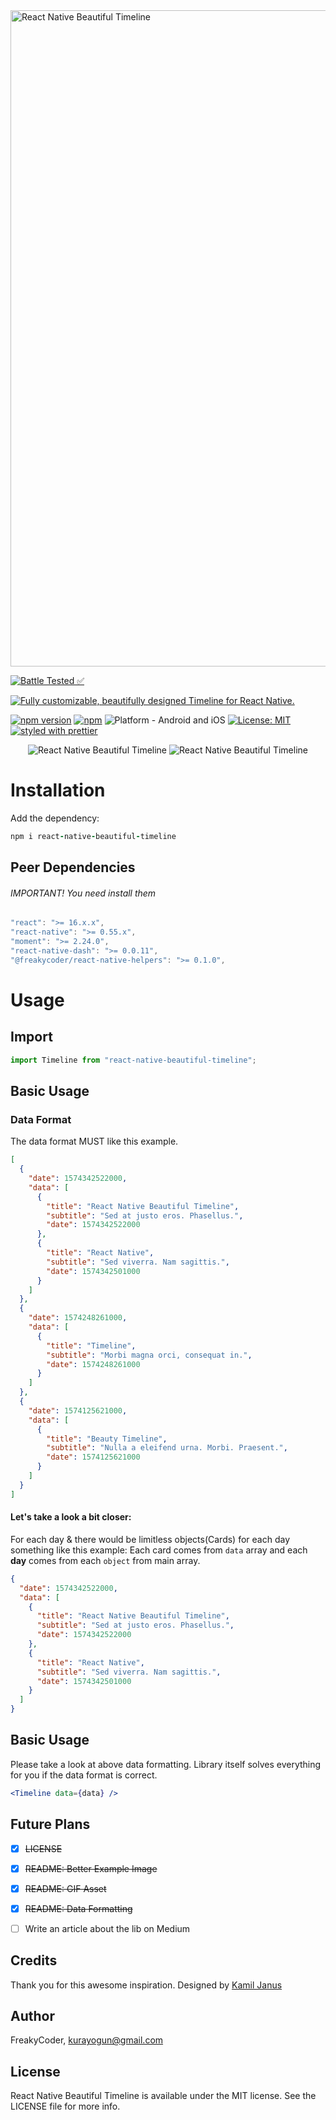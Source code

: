 <img alt="React Native Beautiful Timeline" src="assets/logo.png" width="1050"/>

[![Battle Tested ✅](https://img.shields.io/badge/-Battle--Tested%20%E2%9C%85-03666e?style=for-the-badge)](https://github.com/WrathChaos/react-native-beautiful-timeline)

[![Fully customizable, beautifully designed Timeline for React Native.](https://img.shields.io/badge/-Fully%20customizable%2C%20beautifully%20designed%20Timeline%20for%20React%20Native.-lightgrey?style=for-the-badge)](https://github.com/WrathChaos/react-native-beautiful-timeline)

[![npm version](https://img.shields.io/npm/v/react-native-beautiful-timeline.svg?style=for-the-badge)](https://www.npmjs.com/package/react-native-beautiful-timeline)
[![npm](https://img.shields.io/npm/dt/react-native-beautiful-timeline.svg?style=for-the-badge)](https://www.npmjs.com/package/react-native-beautiful-timeline)
![Platform - Android and iOS](https://img.shields.io/badge/platform-Android%20%7C%20iOS-blue.svg?style=for-the-badge)
[![License: MIT](https://img.shields.io/badge/License-MIT-green.svg?style=for-the-badge)](https://opensource.org/licenses/MIT)
[![styled with prettier](https://img.shields.io/badge/styled_with-prettier-ff69b4.svg?style=for-the-badge)](https://github.com/prettier/prettier)

<p align="center">
  <img alt="React Native Beautiful Timeline"
        src="assets/Screenshots/example.gif" />
  <img alt="React Native Beautiful Timeline"
        src="assets/Screenshots/example.png" />
</p>

# Installation

Add the dependency:

```ruby
npm i react-native-beautiful-timeline
```

## Peer Dependencies

###### IMPORTANT! You need install them

```js
"react": ">= 16.x.x",
"react-native": ">= 0.55.x",
"moment": ">= 2.24.0",
"react-native-dash": ">= 0.0.11",
"@freakycoder/react-native-helpers": ">= 0.1.0",
```

# Usage

## Import

```js
import Timeline from "react-native-beautiful-timeline";
```

## Basic Usage

### Data Format

The data format MUST like this example.

```json
[
  {
    "date": 1574342522000,
    "data": [
      {
        "title": "React Native Beautiful Timeline",
        "subtitle": "Sed at justo eros. Phasellus.",
        "date": 1574342522000
      },
      {
        "title": "React Native",
        "subtitle": "Sed viverra. Nam sagittis.",
        "date": 1574342501000
      }
    ]
  },
  {
    "date": 1574248261000,
    "data": [
      {
        "title": "Timeline",
        "subtitle": "Morbi magna orci, consequat in.",
        "date": 1574248261000
      }
    ]
  },
  {
    "date": 1574125621000,
    "data": [
      {
        "title": "Beauty Timeline",
        "subtitle": "Nulla a eleifend urna. Morbi. Praesent.",
        "date": 1574125621000
      }
    ]
  }
]
```

#### Let's take a look a bit closer:

For each day & there would be limitless objects(Cards) for each day something like this example:
Each card comes from `data` array and each **day** comes from each `object` from main array.

```json
{
  "date": 1574342522000,
  "data": [
    {
      "title": "React Native Beautiful Timeline",
      "subtitle": "Sed at justo eros. Phasellus.",
      "date": 1574342522000
    },
    {
      "title": "React Native",
      "subtitle": "Sed viverra. Nam sagittis.",
      "date": 1574342501000
    }
  ]
}
```

## Basic Usage

Please take a look at above data formatting. Library itself solves everything for you if the data format is correct.

```jsx
<Timeline data={data} />
```

## Future Plans

- [x] ~~LICENSE~~
- [x] ~~README: Better Example Image~~
- [x] ~~README: GIF Asset~~
- [x] ~~README: Data Formatting~~
- [ ] Write an article about the lib on Medium


## Credits

Thank you for this awesome inspiration. Designed by [Kamil Janus](https://dribbble.com/shots/3934981-Calendar-view-of-concept-financial-app)

## Author

FreakyCoder, kurayogun@gmail.com

## License

React Native Beautiful Timeline is available under the MIT license. See the LICENSE file for more info.
